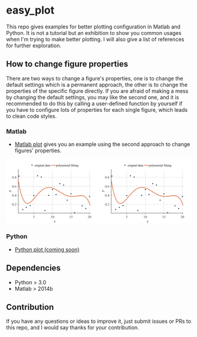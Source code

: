 # easy_plot

This repo gives examples for better plotting configuration in Matlab and Python. It is not a tutorial but an exhibition to show you common usages when I'm trying to make better plotting. I will also give a list of references for further exploration.

## How to change figure properties

There are two ways to change a figure's properties, one is to change the default settings which is a permanent approach, the other is to change the properties of the specific figure directly. If you are afraid of making a mess by changing the default settings, you may like the second one, and it is recommended to do this by calling a user-defined function by yourself if you have to configure lots of properties for each single figure, which leads to clean code styles.

### Matlab

- [Matlab plot](src/matlab/easy_plot.m) gives you an example using the second approach to change figures' properties.

<img src="images/easy_plot_using_matlab_1.png" width="50%" alt="example plotting in matlab"><img src="images/easy_plot_using_matlab_1.png" width="50%" alt="example plotting in matlab">

### Python

- [Python plot (coming soon)](src/Python/easy_plot.py)


## Dependencies

* Python > 3.0
* Matlab > 2014b

## Contribution

If you have any questions or ideas to improve it, just submit issues or PRs to this repo, and I would say thanks for your contribution.
